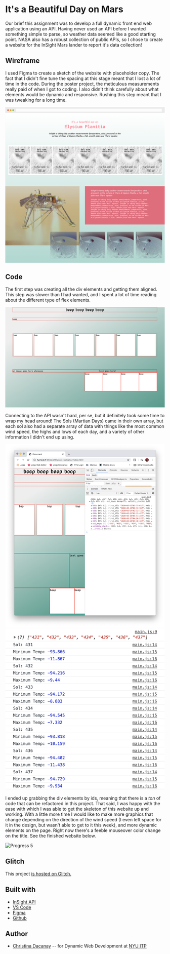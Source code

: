 <!-- Every README should start with an H1 -->

# It's a Beautiful Day on Mars

Our brief this assignment was to develop a full dynamic front end web application using an API. Having never used an API before I wanted something simple to parse, so weather data seemed like a good starting point. NASA also has a robust collection of public APIs, so I chose to create a website for the InSight Mars lander to report it's data collection!

## Wireframe

I used Figma to create a sketch of the website with placeholder copy. The fact that I didn't fine tune the spacing at this stage meant that I lost a lot of time in the code. During the poster project, the meticulous measurements really paid of when I got to coding. I also didn't think carefully about what elements would be dynamic and responsive. Rushing this step meant that I was tweaking for a long time.

![Wireframe](https://github.com/c-dacanay/dwd-beautiful-day/blob/master/process/figma.png)

<!-- It is essential to describe how to set up your project -->

## Code

The first step was creating all the div elements and getting them aligned. This step was slower than I had wanted, and I spent a lot of time reading about the different type of flex elements.

![Progress 1](https://github.com/c-dacanay/dwd-beautiful-day/blob/master/process/1.png)

Connecting to the API wasn't hard, per se, but it definitely took some time to wrap my head around! The Sols (Martian Days) came in their own array, but each sol also had a separate array of data with things like the most common wind speed, the highs and lows of each day, and a variety of other information I didn't end up using.

![Progress 2](https://github.com/c-dacanay/dwd-beautiful-day/blob/master/process/2.png)
![Progress 3](https://github.com/c-dacanay/dwd-beautiful-day/blob/master/process/3.png)

<!-- ![Progress 4](https://github.com/c-dacanay/dwd-beautiful-day/blob/master/process/4.png) -->

I ended up grabbing the div elements by ids, meaning that there is a _ton_ of code that can be refactored in this project. That said, I was happy with the ease with which I was able to get the skeleton of this website up and working. With a little more time I would like to make more graphics that change depending on the direction of the wind speed (I even left space for it in the design, but wasn't able to get to it this week), and more dynamic elements on the page. Right now there's a feeble mouseover color change on the title. See the finished website below.

![Progress 5](https://github.com/c-dacanay/dwd-beautiful-day/blob/master/process/5.png)

## Glitch

This project [is hosted on Glitch.](https://c-dacanay-dwd-beautiful-day.glitch.me/)

## Built with

- [InSight API](https://mars.nasa.gov/insight/weather/)
- [VS Code](https://code.visualstudio.com/)
- [Figma](https://www.figma.com/)
- [Github](https://github.com)

## Author

- [Christina Dacanay](http://cdacanay.com/) -- for Dynamic Web Development at [NYU ITP](https://itp.nyu.edu)
